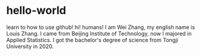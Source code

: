 # hello-world
learn to how to use github!
hi! humans!
I am Wei Zhang, my english name is Louis Zhang.
I came from Beijing Institute of Technology, now I majored in Applied Statistics. 
I got the bachelor's degree of science from Tongji University in 2020.
